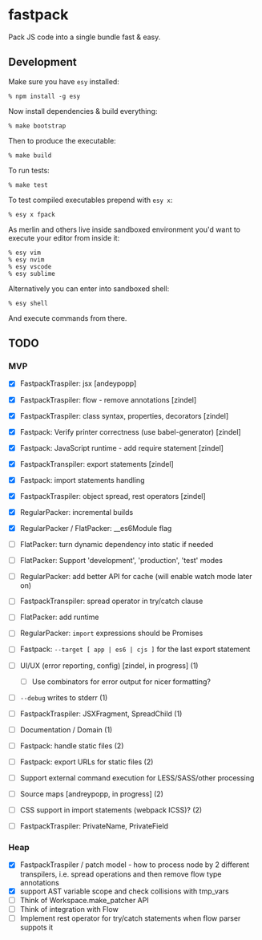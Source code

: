 # fastpack

Pack JS code into a single bundle fast & easy.

## Development

Make sure you have `esy` installed:

    % npm install -g esy

Now install dependencies & build everything:

    % make bootstrap

Then to produce the executable:

    % make build

To run tests:

    % make test

To test compiled executables prepend with `esy x`:

    % esy x fpack

As merlin and others live inside sandboxed environment you'd want to execute
your editor from inside it:

    % esy vim
    % esy nvim
    % esy vscode
    % esy sublime

Alternatively you can enter into sandboxed shell:

    % esy shell

And execute commands from there.

## TODO

### MVP

- [x] FastpackTraspiler: jsx [andeypopp]
- [x] FastpackTraspiler: flow - remove annotations [zindel]
- [x] FastpackTraspiler: class syntax, properties, decorators [zindel]
- [x] Fastpack: Verify printer correctness (use babel-generator) [zindel]
- [x] Fastpack: JavaScript runtime - add require statement [zindel]
- [x] FastpackTranspiler: export statements [zindel]
- [x] Fastpack: import statements handling
- [x] FastpackTraspiler: object spread, rest operators [zindel]
- [x] RegularPacker: incremental builds
- [x] RegularPacker / FlatPacker: __es6Module flag

- [ ] FlatPacker: turn dynamic dependency into static if needed
- [ ] FlatPacker: Support 'development', 'production', 'test' modes
- [ ] RegularPacker: add better API for cache (will enable watch mode later on)
- [ ] FastpackTranspiler: spread operator in try/catch clause
- [ ] FlatPacker: add runtime
- [ ] RegularPacker: `import` expressions should be Promises
- [ ] Fastpack: `--target [ app | es6 | cjs ]` for the last export statement
- [ ] UI/UX (error reporting, config) [zindel, in progress] (1)
  - [ ] Use combinators for error output for nicer formatting?
- [ ] `--debug` writes to stderr (1)
- [ ] FastpackTraspiler: JSXFragment, SpreadChild (1)
- [ ] Documentation / Domain (1)
- [ ] Fastpack: handle static files (2)
- [ ] Fastpack: export URLs for static files (2)
- [ ] Support external command execution for LESS/SASS/other processing
- [ ] Source maps [andreypopp, in progress] (2)
- [ ] CSS support in import statements (webpack ICSS)? (2)
- [ ] FastpackTraspiler: PrivateName, PrivateField

### Heap

- [x] FastpackTraspiler / patch model - how to process node by 2 different
      transpilers, i.e. spread operations and then remove flow type annotations
- [x] support AST variable scope and check collisions with tmp_vars
- [ ] Think of Workspace.make_patcher API
- [ ] Think of integration with Flow
- [ ] Implement rest operator for try/catch statements when flow parser suppots it
